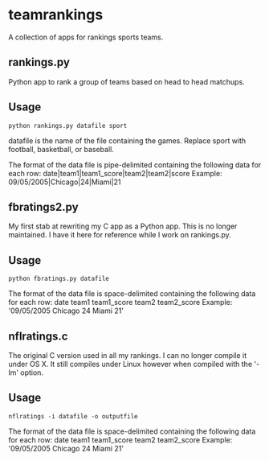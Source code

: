 teamrankings
============

A collection of apps for rankings sports teams.

rankings.py
-----------
Python app to rank a group of teams based on head to head matchups.

Usage
-----
    python rankings.py datafile sport

datafile is the name of the file containing the games. Replace sport with football,
basketball, or baseball.

The format of the data file is pipe-delimited containing the following data for each row:
    date|team1|team1_score|team2|team2|score
    Example:
    09/05/2005|Chicago|24|Miami|21

fbratings2.py
-------------
My first stab at rewriting my C app as a Python app. This is no longer maintained. I have it
here for reference while I work on rankings.py.

Usage
-----
    python fbratings.py datafile

The format of the data file is space-delimited containing the following data for each row:
    date team1 team1_score team2 team2_score
    Example:
    '09/05/2005  Chicago 24 Miami 21'

nflratings.c
------------
The original C version used in all my rankings. I can no longer compile it under OS X. It still
compiles under Linux however when compiled with the '-lm' option.

Usage
-----
    nflratings -i datafile -o outputfile
The format of the data file is space-delimited containing the following data for each row:
    date team1 team1_score team2 team2_score
    Example:
    '09/05/2005  Chicago 24 Miami 21'